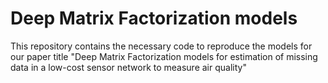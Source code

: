 # Deep Matrix Factorization models

This repository contains the necessary code to reproduce the models for our paper title "Deep Matrix Factorization models for estimation of missing data in a low-cost sensor network to measure air quality"
